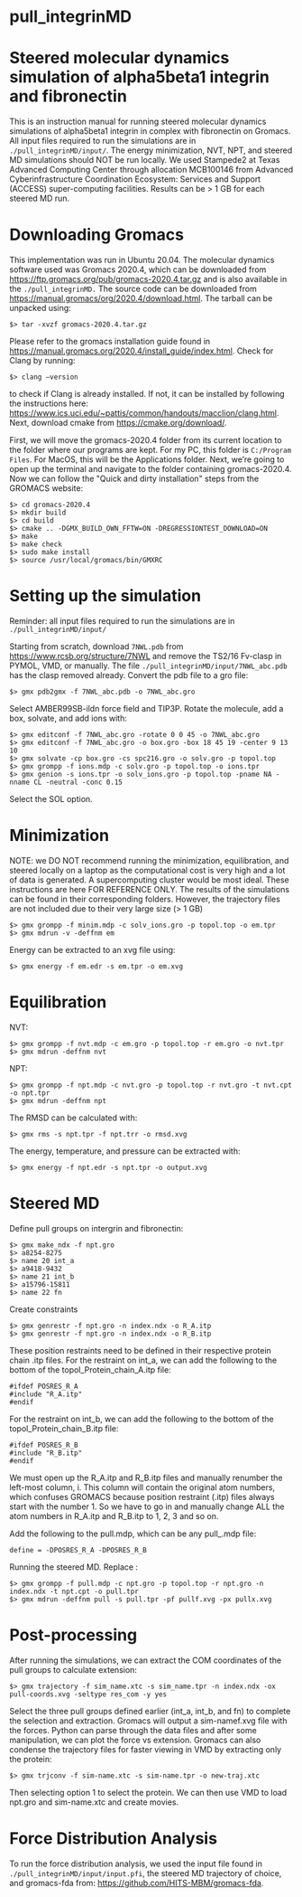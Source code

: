 # pull_integrinMD
Steered molecular dynamics simulation of alpha5beta1 integrin and fibronectin
==========
This is an instruction manual for running steered molecular dynamics simulations of alpha5beta1 integrin in complex with fibronectin on Gromacs. All input files required to run the simulations are in `./pull_integrinMD/input/`. The energy minimization, NVT, NPT, and steered MD simulations should NOT be run locally. We used Stampede2 at Texas Advanced Computing Center through allocation MCB100146 from Advanced Cyberinfrastructure Coordination Ecosystem: Services and Support (ACCESS) super-computing facilities. Results can be > 1 GB for each steered MD run.

Downloading Gromacs
===========
This implementation was run in Ubuntu 20.04. The molecular dynamics software used was Gromacs 2020.4, which can be downloaded from https://ftp.gromacs.org/pub/gromacs-2020.4.tar.gz and is also available in the `./pull_integrinMD.` The source code can be downloaded from https://manual.gromacs/org/2020.4/download.html. The tarball can be unpacked using:
```
$> tar -xvzf gromacs-2020.4.tar.gz
```
Please refer to the gromacs installation guide found in https://manual.gromacs.org/2020.4/install_guide/index.html. Check for Clang by running:
```
$> clang –version 
```
to check if Clang is already installed. If not, it can be installed by following the instructions here: https://www.ics.uci.edu/~pattis/common/handouts/macclion/clang.html. Next, download cmake from https://cmake.org/download/. 

First, we will move the gromacs-2020.4 folder from its current location to the folder where our programs are kept. For my PC, this folder is `C:/Program Files`. For MacOS, this will be the Applications folder. Next, we’re going to open up the terminal and navigate to the folder containing gromacs-2020.4. Now we can follow the "Quick and dirty installation" steps from the GROMACS website:
```
$> cd gromacs-2020.4
$> mkdir build
$> cd build
$> cmake .. -DGMX_BUILD_OWN_FFTW=ON -DREGRESSIONTEST_DOWNLOAD=ON
$> make
$> make check
$> sudo make install
$> source /usr/local/gromacs/bin/GMXRC
```
Setting up the simulation
==========

Reminder: all input files required to run the simulations are in `./pull_integrinMD/input/`

Starting from scratch, download `7NWL.pdb` from https://www.rcsb.org/structure/7NWL and remove the TS2/16 Fv-clasp in PYMOL, VMD, or manually. The file `./pull_integrinMD/input/7NWL_abc.pdb` has the clasp removed already. Convert the pdb file to a gro file:
```
$> gmx pdb2gmx -f 7NWL_abc.pdb -o 7NWL_abc.gro
```
Select AMBER99SB-ildn force field and TIP3P. Rotate the molecule, add a box, solvate, and add ions with:
```
$> gmx editconf -f 7NWL_abc.gro -rotate 0 0 45 -o 7NWL_abc.gro
$> gmx editconf -f 7NWL_abc.gro -o box.gro -box 18 45 19 -center 9 13 10
$> gmx solvate -cp box.gro -cs spc216.gro -o solv.gro -p topol.top
$> gmx grompp -f ions.mdp -c solv.gro -p topol.top -o ions.tpr
$> gmx genion -s ions.tpr -o solv_ions.gro -p topol.top -pname NA -nname CL -neutral -conc 0.15
```
Select the SOL option.

Minimization
==========

NOTE: we DO NOT recommend running the minimization, equilibration, and steered locally on a laptop as the computational cost is very high and a lot of data is generated. A supercomputing cluster would be most ideal. These instructions are here FOR REFERENCE ONLY. The results of the simulations can be found in their corresponding folders. However, the trajectory files are not included due to their very large size (> 1 GB)
```
$> gmx grompp -f minim.mdp -c solv_ions.gro -p topol.top -o em.tpr
$> gmx mdrun -v -deffnm em
```
Energy can be extracted to an xvg file using:
```
$> gmx energy -f em.edr -s em.tpr -o em.xvg
```
Equilibration
==========

NVT:
```
$> gmx grompp -f nvt.mdp -c em.gro -p topol.top -r em.gro -o nvt.tpr
$> gmx mdrun -deffnm nvt
```
NPT:
```
$> gmx grompp -f npt.mdp -c nvt.gro -p topol.top -r nvt.gro -t nvt.cpt -o npt.tpr
$> gmx mdrun -deffnm npt
```
The RMSD can be calculated with:
```
$> gmx rms -s npt.tpr -f npt.trr -o rmsd.xvg
```
The energy, temperature, and pressure can be extracted with:
```
$> gmx energy -f npt.edr -s npt.tpr -o output.xvg
```
Steered MD
==========

Define pull groups on intergrin and fibronectin:
```
$> gmx make_ndx -f npt.gro
$> a8254-8275
$> name 20 int_a
$> a9418-9432
$> name 21 int_b
$> a15796-15811
$> name 22 fn
```
Create constraints
```
$> gmx genrestr -f npt.gro -n index.ndx -o R_A.itp
$> gmx genrestr -f npt.gro -n index.ndx -o R_B.itp
```
These position restraints need to be defined in their respective protein chain .itp files. For the restraint on int_a, we can add the following to the bottom of the topol_Protein_chain_A.itp file:
```
#ifdef POSRES_R_A
#include "R_A.itp"
#endif
```
For the restraint on int_b, we can add the following to the bottom of the topol_Protein_chain_B.itp file:
```
#ifdef POSRES_R_B
#include "R_B.itp"
#endif
```
We must open up the R_A.itp and R_B.itp files and manually renumber the left-most column, i. This column will contain the original atom numbers, which confuses GROMACS because position restraint (.itp) files always start with the number 1. So we have to go in and manually change ALL the atom numbers in R_A.itp and R_B.itp to 1, 2, 3 and so on. 

Add the following to the pull.mdp, which can be any pull_.mdp file:
```
define = -DPOSRES_R_A -DPOSRES_R_B
```
Running the steered MD. Replace :
```
$> gmx grompp -f pull.mdp -c npt.gro -p topol.top -r npt.gro -n index.ndx -t npt.cpt -o pull.tpr
$> gmx mdrun -deffnm pull -s pull.tpr -pf pullf.xvg -px pullx.xvg
```
Post-processing
===============

After running the simulations, we can extract the COM coordinates of the pull groups to calculate extension:
```
$> gmx trajectory -f sim_name.xtc -s sim_name.tpr -n index.ndx -ox pull-coords.xvg -seltype res_com -y yes
```
Select the three pull groups defined earlier (int_a, int_b, and fn) to complete the selection and extraction. Gromacs will output a sim-namef.xvg file with the forces. Python can parse through the data files and after some manipulation, we can plot the force vs extension. Gromacs can also condense the trajectory files for faster viewing in VMD by extracting only the protein:
```
$> gmx trjconv -f sim-name.xtc -s sim-name.tpr -o new-traj.xtc
```
Then selecting option 1 to select the protein. We can then use VMD to load npt.gro and sim-name.xtc and create movies.

Force Distribution Analysis
==============
To run the force distribution analysis, we used the input file found in `./pull_integrinMD/input/input.pfi`, the steered MD trajectory of choice, and gromacs-fda from: https://github.com/HITS-MBM/gromacs-fda. 